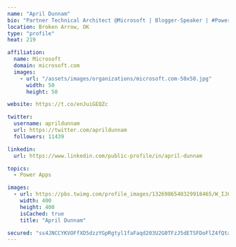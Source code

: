 ```yaml
---
name: "April Dunnam"
bio: "Partner Technical Architect @Microsoft | Blogger-Speaker | #PowerApps, #PowerAutomate, #Office365, #SharePoint | #WIT | #Karaoke Queen"
location: Broken Arrow, OK
type: "profile"
heat: 219

affiliation:
  name: Microsoft
  domain: microsoft.com
  images:
    - url: "/assets/images/organizations/microsoft.com-50x50.jpg"
      width: 50
      height: 50

website: https://t.co/enJuiGEQZc

twitter:
  username: aprildunnam
  url: https://twitter.com/aprildunnam
  followers: 11439

linkedin:
  url: https://www.linkedin.com/public-profile/in/april-dunnam

topics:
  - Power Apps

images:
  - url: https://pbs.twimg.com/profile_images/1326986540329918465/W_IJ6Ih2_400x400.jpg
    width: 400
    height: 400
    isCached: true
    title: "April Dunnam"

secured: "ss4JNCCYKVOFfXD5dzzYGpRgtyl1faFaqd203U2G0TFzJ5dETSFDoFlZ4fQtaAaVVh2y/IweZW4ej/7bYuCFZZ/9YoeiCdX6rH5T5NcEz4qbQ76RffZk+5znQfCG6rQiO1NnGwppXF2eLFsYRfV40CBoon+cSc7hZ2YtKi+GBr0PM32Io0x8hhLsjQ/BuWw6iMRaDPJ+UqGDLwh+I3+sYz+1BcyC0uZlGw0hjz2gxp0exrwFlBaNx6h2DnP95PNEfihqvDgFCK7LatxPJokG65Ozd//bjVH/3Gk6Ufstfw340tboglHFTkpYi0/8y4jXloSN9pSenbqQB/fDjpCtdNpTUGZ1rqmpG4Vs41Np1V1vpCG1RYSD50OIjGTJYYy4PAs5OynW/vfgQWSdc4q0mc05QNH58kj0kDY2d9l2LZo=;IVJiKlGBP3+WZx6XKUE0Mw=="
---
```


